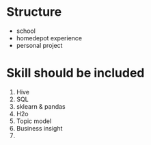 # Structure
- school
- homedepot experience
- personal project

# Skill should be included
1. Hive
2. SQL
3. sklearn & pandas
4. H2o
5. Topic model
6. Business insight
7. 
<!--stackedit_data:
eyJoaXN0b3J5IjpbLTE0MzUxMzE5ODldfQ==
-->
